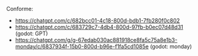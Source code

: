 Conforme: 
- https://chatgpt.com/c/682bcc01-4c18-800d-bdb1-7fb280f0c802
- https://chatgpt.com/c/683729c7-4db4-800d-97fb-b0ec07d48d31 (godot: GPT)
- https://chatgpt.com/g/g-67edab030ac881918ce8fa5c75a8e1b3-monday/c/6837934f-15b0-800d-b96e-f1fa5cd1085e (godot: monday)
